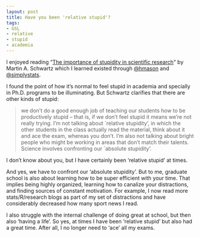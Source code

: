 ```yaml
---
layout: post
title: Have you been 'relative stupid'?
tags:
- GSL
- relative
- stupid
- academia
---
```

<p>I enjoyed reading &#8220;<a href="http://jcs.biologists.org/content/121/11/1771.full">The importance of stupidity in scientific research</a>" by Martin A. Schwartz which I learned existed through <a href="https://twitter.com/hmason">@hmason</a> and <a href="https://twitter.com/simplystats">@simplystats</a>. </p>
<p>I found the point of how it&#8217;s normal to feel stupid in academia and specially in Ph.D. programs to be illuminating. But Schwartz clarifies that there are other kinds of stupid:</p>

> <p>we don&#8217;t do a good enough job of teaching our students how to be productively stupid – that is, if we don&#8217;t feel stupid it means we&#8217;re not really trying. I&#8217;m not talking about `relative stupidity&#8217;, in which the other students in the class actually read the material, think about it and ace the exam, whereas you don&#8217;t. I&#8217;m also not talking about bright people who might be working in areas that don&#8217;t match their talents. Science involves confronting our `absolute stupidity&#8217;. </p>
<p>I don&#8217;t know about you, but I have certainly been &#8216;relative stupid&#8217; at times. </p>
<p>And yes, we have to confront our &#8216;absolute stupidity&#8217;. But to me, graduate school is also about learning how to be super efficient with your time. That implies being highly organized, learning how to canalize your distractions, and finding sources of constant motivation. For example, I now read more stats/R/research blogs as part of my set of distractions and have considerably decreased how many sport news I read. </p>
<p>I also struggle with the internal challenge of doing great at school, but then also &#8216;having a life&#8217;. So yes, at times I have been &#8216;relative stupid&#8217; but also had a great time. After all, I no longer need to &#8216;ace&#8217; all my exams.</p>
